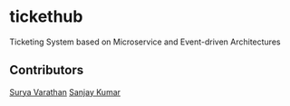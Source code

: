 # tickethub
Ticketing System based on Microservice and Event-driven Architectures

## Contributors
[Surya Varathan](https://github.com/surya-varathan)
[Sanjay Kumar](https://github.com/SSK-14)
